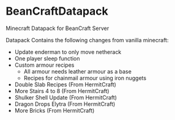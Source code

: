 # BeanCraftDatapack
Minecraft Datapack for BeanCraft  Server

Datapack Contains the following changes from vanilla minecraft:

* Update enderman to only move netherack
* One player sleep function
* Custom armour recipes
  * All armour needs leather armour as a base
  * Recipes for chainmail armour using iron nuggets
* Double Slab Recipes (From HermitCraft)
* More Stairs 4 to 8 (From HermitCraft)
* Shulker Shell Update (From HermitCraft)
* Dragon Drops Elytra (From HermitCraft)
* More Bricks (From HermitCraft)